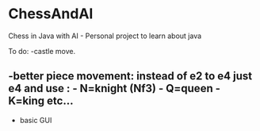 # ChessAndAI
Chess in Java with AI - Personal project to learn about java


To do: 
-castle move.

-better piece movement:
  instead of e2 to e4 just e4 and use : - N=knight (Nf3)
                                        - Q=queen
                                        - K=king    etc...
-
- basic GUI
                                       
